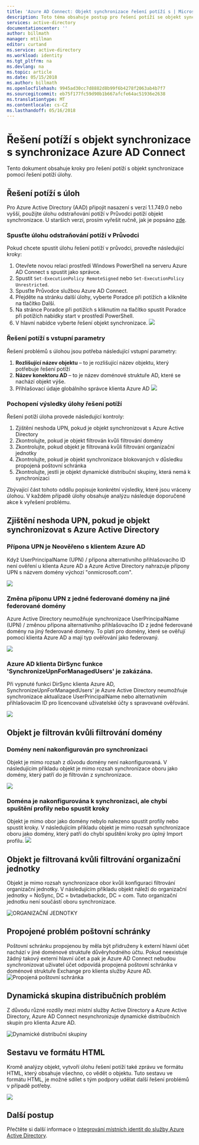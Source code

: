 ```yaml
---
title: 'Azure AD Connect: Objekt synchronizace řešení potíží s | Microsoft Docs'
description: Toto téma obsahuje postup pro řešení potíží se objekt synchronizace pomocí řešení potíží úlohy.
services: active-directory
documentationcenter: ''
author: billmath
manager: mtillman
editor: curtand
ms.service: active-directory
ms.workload: identity
ms.tgt_pltfrm: na
ms.devlang: na
ms.topic: article
ms.date: 05/15/2018
ms.author: billmath
ms.openlocfilehash: 9945ad30cc7d8882d8b99f6b4278f2063ab4b7f7
ms.sourcegitcommit: eb75f177fc59d90b1b667afcfe64ac51936e2638
ms.translationtype: MT
ms.contentlocale: cs-CZ
ms.lasthandoff: 05/16/2018
---
```

# <a name="troubleshoot-object-synchronization-with-azure-ad-connect-sync"></a>Řešení potíží s objekt synchronizace s synchronizace Azure AD Connect
Tento dokument obsahuje kroky pro řešení potíží s objekt synchronizace pomocí řešení potíží úlohy.

## <a name="troubleshooting-task"></a>Řešení potíží s úloh
Pro Azure Active Directory (AAD) připojit nasazení s verzí 1.1.749.0 nebo vyšší, použijte úlohu odstraňování potíží v Průvodci potíží objekt synchronizace. U starších verzí, prosím vyřešit ručně, jak je popsáno [zde](active-directory-aadconnectsync-troubleshoot-object-not-syncing.md).

### <a name="run-the-troubleshooting-task-in-the-wizard"></a>Spusťte úlohu odstraňování potíží v Průvodci
Pokud chcete spustit úlohu řešení potíží v průvodci, proveďte následující kroky:

1.  Otevřete novou relaci prostředí Windows PowerShell na serveru Azure AD Connect s spustit jako správce.
2.  Spustit `Set-ExecutionPolicy RemoteSigned` nebo `Set-ExecutionPolicy Unrestricted`.
3.  Spusťte Průvodce službou Azure AD Connect.
4.  Přejděte na stránku další úlohy, vyberte Poradce při potížích a klikněte na tlačítko Další.
5.  Na stránce Poradce při potížích s kliknutím na tlačítko spustit Poradce při potížích nabídky start v prostředí PowerShell.
6.  V hlavní nabídce vyberte řešení objekt synchronizace.
![](media\active-directory-aadconnect-troubleshoot-objectsynch\objsynch11.png)

### <a name="troubleshooting-input-parameters"></a>Řešení potíží s vstupní parametry
Řešení problémů s úlohou jsou potřeba následující vstupní parametry:
1.  **Rozlišující název objektu** – to je rozlišující název objektu, který potřebuje řešení potíží
2.  **Název konektoru AD** – to je název doménové struktuře AD, které se nachází objekt výše.
3.  Přihlašovací údaje globálního správce klienta Azure AD ![](media\active-directory-aadconnect-troubleshoot-objectsynch\objsynch1.png)

### <a name="understand-the-results-of-the-troubleshooting-task"></a>Pochopení výsledky úlohy řešení potíží
Řešení potíží úloha provede následující kontroly:

1.  Zjištění neshoda UPN, pokud je objekt synchronizovat s Azure Active Directory
2.  Zkontrolujte, pokud je objekt filtrován kvůli filtrování domény
3.  Zkontrolujte, pokud objekt je filtrovaná kvůli filtrování organizační jednotky
4.  Zkontrolujte, pokud je objekt synchronizace blokovaných v důsledku propojená poštovní schránka
5. Zkontrolujte, jestli je objekt dynamické distribuční skupiny, která nemá k synchronizaci

Zbývající část tohoto oddílu popisuje konkrétní výsledky, které jsou vráceny úlohou. V každém případě úlohy obsahuje analýzu následuje doporučené akce k vyřešení problému.

## <a name="detect-upn-mismatch-if-object-is-synced-to-azure-active-directory"></a>Zjištění neshoda UPN, pokud je objekt synchronizovat s Azure Active Directory
### <a name="upn-suffix-is-not-verified-with-azure-ad-tenant"></a>Přípona UPN je Neověřeno s klientem Azure AD
Když UserPrincipalName (UPN) / přípona alternativního přihlašovacího ID není ověření u klienta Azure AD a Azure Active Directory nahrazuje přípony UPN s názvem domény výchozí "onmicrosoft.com".

![](media\active-directory-aadconnect-troubleshoot-objectsynch\objsynch2.png)

### <a name="changing-upn-suffix-from-one-federated-domain-to-another-federated-domain"></a>Změna příponu UPN z jedné federované domény na jiné federované domény
Azure Active Directory neumožňuje synchronizace UserPrincipalName (UPN) / změnou přípona alternativního přihlašovacího ID z jedné federované domény na jiný federované domény. To platí pro domény, které se ověřují pomocí klienta Azure AD a mají typ ověřování jako federovaný.

![](media\active-directory-aadconnect-troubleshoot-objectsynch\objsynch3.png) 

### <a name="azure-ad-tenant-dirsync-feature-synchronizeupnformanagedusers-is-disabled"></a>Azure AD klienta DirSync funkce 'SynchronizeUpnForManagedUsers' je zakázána.
Při vypnuté funkci DirSync klienta Azure AD, SynchronizeUpnForManagedUsers' je Azure Active Directory neumožňuje synchronizace aktualizace UserPrincipalName nebo alternativním přihlašovacím ID pro licencované uživatelské účty s spravované ověřování.

![](media\active-directory-aadconnect-troubleshoot-objectsynch\objsynch4.png)

## <a name="object-is-filtered-due-to-domain-filtering"></a>Objekt je filtrován kvůli filtrování domény
### <a name="domain-is-not-configured-to-sync"></a>Domény není nakonfigurován pro synchronizaci
Objekt je mimo rozsah z důvodu domény není nakonfigurovaná. V následujícím příkladu objekt je mimo rozsah synchronizace oboru jako domény, který patří do je filtrován z synchronizace.

![](media\active-directory-aadconnect-troubleshoot-objectsynch\objsynch5.png)

### <a name="domain-is-configured-to-sync-but-is-missing-run-profilesrun-steps"></a>Doména je nakonfigurována k synchronizaci, ale chybí spuštění profily nebo spustit kroky
Objekt je mimo obor jako domény nebylo nalezeno spustit profily nebo spustit kroky. V následujícím příkladu objekt je mimo rozsah synchronizace oboru jako domény, který patří do chybí spuštění kroky pro úplný Import profilu.
![](media\active-directory-aadconnect-troubleshoot-objectsynch\objsynch6.png)

## <a name="object-is-filtered-due-to-ou-filtering"></a>Objekt je filtrovaná kvůli filtrování organizační jednotky
Objekt je mimo rozsah synchronizace obor kvůli konfiguraci filtrování organizační jednotky. V následujícím příkladu objekt náleží do organizační jednotky = NoSync, DC = bvtadwbackdc, DC = com.  Tuto organizační jednotku není součástí oboru synchronizace.</br>

![ORGANIZAČNÍ JEDNOTKY](media\active-directory-aadconnect-troubleshoot-objectsynch\objsynch7.png)

## <a name="linked-mailbox-issue"></a>Propojené problém poštovní schránky
Poštovní schránku propojenou by měla být přidruženy k externí hlavní účet nachází v jiné doménové struktuře důvěryhodného účtu. Pokud neexistuje žádný takový externí hlavní účet a pak je Azure AD Connect nebudou synchronizovat uživatel účet odpovídá propojená poštovní schránka v doménové struktuře Exchange pro klienta služby Azure AD.</br>
![Propojená poštovní schránka](media\active-directory-aadconnect-troubleshoot-objectsynch\objsynch12.png)

## <a name="dynamic-distribution-group-issue"></a>Dynamická skupina distribučních problém
Z důvodu různé rozdíly mezi místní služby Active Directory a Azure Active Directory, Azure AD Connect nesynchronizuje dynamické distribučních skupin pro klienta Azure AD.

![Dynamické distribuční skupiny](media\active-directory-aadconnect-troubleshoot-objectsynch\objsynch13.png)

## <a name="html-report"></a>Sestavu ve formátu HTML
Kromě analýzy objekt, vytvoří úlohu řešení potíží také zprávu ve formátu HTML, který obsahuje všechno, co vědět o objektu. Tuto sestavu ve formátu HTML, je možné sdílet s tým podpory udělat další řešení problémů v případě potřeby.

![](media\active-directory-aadconnect-troubleshoot-objectsynch\objsynch8.png)

## <a name="next-steps"></a>Další postup
Přečtěte si další informace o [Integrování místních identit do služby Azure Active Directory](active-directory-aadconnect.md).
